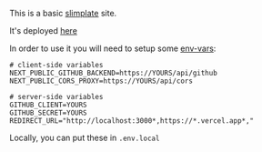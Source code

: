 This is a basic [slimplate](https://github.com/slimplate) site.

It's deployed [here](https://slimplate-nextjs.vercel.app/)

In order to use it you will need to setup some [env-vars](https://vercel.com/docs/concepts/projects/environment-variables):

```
# client-side variables
NEXT_PUBLIC_GITHUB_BACKEND=https://YOURS/api/github
NEXT_PUBLIC_CORS_PROXY=https://YOURS/api/cors

# server-side variables
GITHUB_CLIENT=YOURS
GITHUB_SECRET=YOURS
REDIRECT_URL="http://localhost:3000*,https://*.vercel.app*,"
```

Locally, you can put these in `.env.local`
